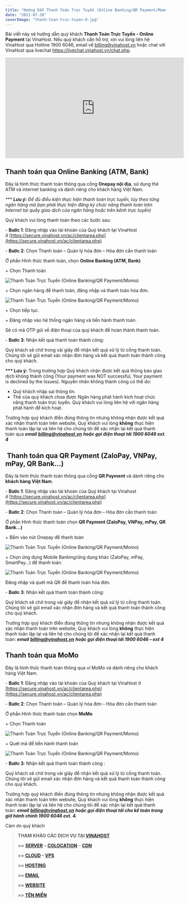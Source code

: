 ```yaml
---
title: "Hướng Dẫn Thanh Toán Trực Tuyến (Online Banking/QR Payment/Momo)"
date: "2021-07-28"
coverImage: "thanh-toan-truc-tuyen-0.jpg"
---
```


Bài viết này sẽ hướng dẫn quý khách **Thanh Toán Trực Tuyến - Online Payment** tại VinaHost. Nếu quý khách cần hỗ trợ, xin vui lòng liên hệ VinaHost qua Hotline 1900 6046, email về billing@vinahost.vn hoặc chat với VinaHost qua livechat https://livechat.vinahost.vn/chat.php.

<iframe title="YouTube video player" src="https://www.youtube.com/embed/kN28WPcX6ao" width="560" height="315" frameborder="0" allowfullscreen="allowfullscreen"></iframe>

## **Thanh toán qua** **Online Banking (ATM, Bank)**

Đây là hình thức thanh toán thông qua cổng **Onepay nội địa**, sử dụng thẻ ATM và internet banking và dành riêng cho khách hàng Việt Nam.

_\*\*\* **Lưu ý:**_ _Để đủ điều kiện thực hiện thanh toán trực tuyến, tùy theo từng ngân hàng mà bạn phải thực hiện đăng ký chức năng thanh toán trên Internet tại quầy giao dịch của ngân hàng hoặc trên kênh trực tuyến)_

Quý khách vui lòng thanh toán theo các bước sau:

\- **Bước 1**: Đăng nhập vào tài khoản của Quý khách tại VinaHost ở [https://secure.vinahost.vn/ac/clientarea.php](https://secure.vinahost.vn/ac/clientarea.php)

\- **Bước 2**: Chọn Thanh toán – Quản lý hóa đơn – Hóa đơn cần thanh toán

Ở phần Hình thức thanh toán, chọn **Online Banking (ATM, Bank)**

\+ Chọn Thanh toán

![Thanh Toán Trực Tuyến (Online Banking/QR Payment/Momo)](images/thanh-toan-truc-tuyen-1.png)

\+ Chọn ngân hàng để thanh toán, đăng nhập và thanh toán hóa đơn.

![Thanh Toán Trực Tuyến (Online Banking/QR Payment/Momo)](images/thanh-toan-truc-tuyen-2.png)

\+ Chọn tiếp tục.

\+ Đăng nhập vào hệ thống ngân hàng và tiến hành thanh toán.

Sẽ có mã OTP gửi về điện thoại của quý khách để hoàn thành thanh toán.

\- **Bước 3**: Nhận kết quả thanh toán thành công:

Quý khách sẽ chờ trong vài giây để nhận kết quả xử lý từ cổng thanh toán. Chúng tôi sẽ gửi email xác nhận đơn hàng và kết quả thanh toán thành công cho quý khách.

**\*\*\* Lưu ý:** Trong trường hợp Quý khách nhận được kết quả thông báo giao dịch không thành công (Your payment was NOT successful, Your payment is declined by the Issues). Nguyên nhân không thành công có thể do:

- Quý khách nhập sai thông tin.
- Thẻ của quý khách chưa được Ngân hàng phát hành kích hoạt chức năng thanh toán trực tuyến. Quý khách vui lòng liên hệ với ngân hàng phát hành để kích hoạt.

Trường hợp quý khách điền đúng thông tin nhưng không nhận được kết quả xác nhận thanh toán trên website, Quý khách vui lòng **không** thực hiện thanh toán lặp lại và liên hệ cho chúng tôi để xác nhận lại kết quả thanh toán qua **_email_** [**_billing@vinahost.vn_**](mailto:billing@vinahost.vn) **_hoặc gọi điện thoại tới 1900 6046 ext. 4_**

##  **Thanh toán qua** **QR Payment (ZaloPay, VNPay, mPay, QR Bank…)**

Đây là hình thức thanh toán thông qua cổng **QR Payment** và dành riêng cho **khách hàng Việt Nam**.

\- **Bước 1**: Đăng nhập vào tài khoản của Quý khách tại Vinahost ở [https://secure.vinahost.vn/ac/clientarea.php](https://secure.vinahost.vn/ac/clientarea.php)

\- **Bước 2**: Chọn Thanh toán – Quản lý hóa đơn – Hóa đơn cần thanh toán

Ở phần Hình thức thanh toán chọn **QR Payment (ZaloPay, VNPay, mPay, QR Bank…)**

\+ Bấm vào nút Onepay để thanh toán

![Thanh Toán Trực Tuyến (Online Banking/QR Payment/Momo)](images/thanh-toan-truc-tuyen-3.png)

\+ Chọn ứng dụng Mobile Banking/ứng dụng khác (ZaloPay, mPay, SmartPay…) để thanh toán.

![Thanh Toán Trực Tuyến (Online Banking/QR Payment/Momo)](images/thanh-toan-truc-tuyen-4.png)

Đăng nhập và quét mã QR để thanh toán hóa đơn.

\- **Bước 3**: Nhận kết quả thanh toán thành công:

Quý khách sẽ chờ trong vài giây để nhận kết quả xử lý từ cổng thanh toán. Chúng tôi sẽ gửi email xác nhận đơn hàng và kết quả thanh toán thành công cho quý khách.

Trường hợp quý khách điền đúng thông tin nhưng không nhận được kết quả xác nhận thanh toán trên website, Quý khách vui lòng **không** thực hiện thanh toán lặp lại và liên hệ cho chúng tôi để xác nhận lại kết quả thanh toán: **_email_** [**_billing@vinahost.vn_**](mailto:billing@vinahost.vn) **_hoặc gọi điện thoại tới 1900 6046 – ext 4_**

## **Thanh toán qua** **MoMo**

Đây là hình thức thanh toán thông qua ví MoMo và dành riêng cho khách hàng Việt Nam.

\- **Bước 1**: Đăng nhập vào tài khoản của Quý khách tại VinaHost ở [https://secure.vinahost.vn/ac/clientarea.php](https://secure.vinahost.vn/ac/clientarea.php)

\- **Bước 2**: Chọn Thanh toán – Quản lý hóa đơn – Hóa đơn cần thanh toán

Ở phần Hình thức thanh toán chọn **MoMo**

\+ Chọn Thanh toán

![Thanh Toán Trực Tuyến (Online Banking/QR Payment/Momo)](images/thanh-toan-truc-tuyen-5.png)

\+ Quét mã để tiến hành thanh toán

![Thanh Toán Trực Tuyến (Online Banking/QR Payment/Momo)](images/thanh-toan-truc-tuyen-6-1024x690.png)

\- **Bước 3**: Nhận kết quả thanh toán thành công :

Quý khách sẽ chờ trong vài giây để nhận kết quả xử lý từ cổng thanh toán. Chúng tôi sẽ gửi email xác nhận đơn hàng và kết quả thanh toán thành công cho quý khách.

Trường hợp quý khách điền đúng thông tin nhưng không nhận được kết quả xác nhận thanh toán trên website, Quý khách vui lòng **không** thực hiện thanh toán lặp lại và liên hệ cho chúng tôi để xác nhận lại kết quả thanh toán: **_email_** [**_billing@vinahost.vn_**](mailto:billing@vinahost.vn) **_hoặc gọi điện thoại tới cho kế toán trong giờ hành chính 1900 6046 ext. 4._**

Cảm ơn quý khách

> **THAM KHẢO CÁC DỊCH VỤ TẠI [VINAHOST](https://vinahost.vn/)**
> 
> **\>>** [**SERVER**](https://vinahost.vn/thue-may-chu-rieng/) **–** [**COLOCATION**](https://vinahost.vn/colocation.html) – [**CDN**](https://vinahost.vn/dich-vu-cdn-chuyen-nghiep)
> 
> **\>> [CLOUD](https://vinahost.vn/cloud-server-gia-re/) – [VPS](https://vinahost.vn/vps-ssd-chuyen-nghiep/)**
> 
> **\>> [HOSTING](https://vinahost.vn/wordpress-hosting)**
> 
> **\>> [EMAIL](https://vinahost.vn/email-hosting)**
> 
> **\>> [WEBSITE](http://vinawebsite.vn/)**
> 
> **\>> [TÊN MIỀN](https://vinahost.vn/ten-mien-gia-re/)**